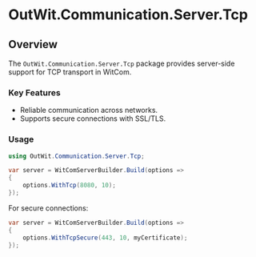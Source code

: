 # OutWit.Communication.Server.Tcp

## Overview
The `OutWit.Communication.Server.Tcp` package provides server-side support for TCP transport in WitCom.

### Key Features
- Reliable communication across networks.
- Supports secure connections with SSL/TLS.

### Usage
```csharp
using OutWit.Communication.Server.Tcp;

var server = WitComServerBuilder.Build(options =>
{
    options.WithTcp(8080, 10);
});
```

For secure connections:
```csharp
var server = WitComServerBuilder.Build(options =>
{
    options.WithTcpSecure(443, 10, myCertificate);
});
```
